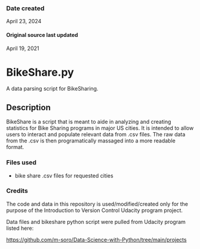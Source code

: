 ### Date created
April 23, 2024
#### Original source last updated
April 19, 2021

# BikeShare.py
A data parsing script for BikeSharing.

## Description
BikeShare is a script that is meant to aide in analyzing and creating statistics for Bike Sharing programs in major US cities.
It is intended to allow users to interact and populate relevant data from .csv files.
The raw data from the .csv is then programatically massaged into a more readable format.

### Files used
* bike share .csv files for requested cities

### Credits
The code and data in this repository is used/modified/created only for the purpose of the Introduction to Version Control Udacity program project.

Data files and bikeshare python script were pulled from Udacity program listed here:

https://github.com/m-soro/Data-Science-with-Python/tree/main/projects
